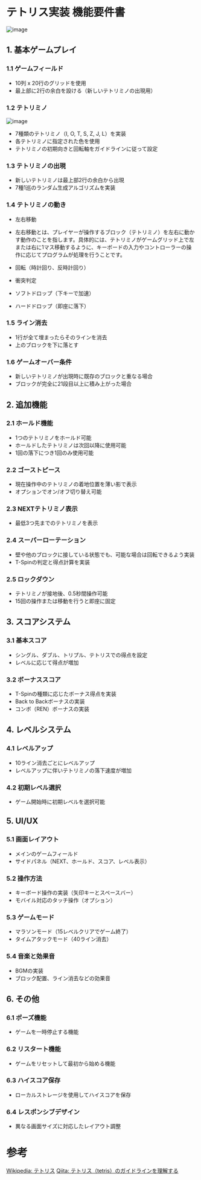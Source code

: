 # テトリス実装 機能要件書

![image](https://github.com/user-attachments/assets/1bf319fe-6564-4289-a5d8-70c2668bdfac)


## 1. 基本ゲームプレイ

### 1.1 ゲームフィールド
- 10列 x 20行のグリッドを使用
- 最上部に2行の余白を設ける（新しいテトリミノの出現用）

### 1.2 テトリミノ
![image](https://github.com/user-attachments/assets/0a4bd020-ae79-438b-aedb-a90a51f580c5)

- 7種類のテトリミノ（I, O, T, S, Z, J, L）を実装
- 各テトリミノに指定された色を使用
- テトリミノの初期向きと回転軸をガイドラインに従って設定

### 1.3 テトリミノの出現
- 新しいテトリミノは最上部2行の余白から出現
- 7種1巡のランダム生成アルゴリズムを実装

### 1.4 テトリミノの動き
- 左右移動
- 左右移動とは、プレイヤーが操作するブロック（テトリミノ）を左右に動かす動作のことを指します。具体的には、テトリミノがゲームグリッド上で左または右に1マス移動するように、キーボードの入力やコントローラーの操作に応じてプログラムが処理を行うことです。

- 回転（時計回り、反時計回り）
- 衝突判定
- ソフトドロップ（下キーで加速）
- ハードドロップ（即座に落下）

### 1.5 ライン消去
- 1行が全て埋まったらそのラインを消去
- 上のブロックを下に落とす

### 1.6 ゲームオーバー条件
- 新しいテトリミノが出現時に既存のブロックと重なる場合
- ブロックが完全に21段目以上に積み上がった場合

## 2. 追加機能

### 2.1 ホールド機能
- 1つのテトリミノをホールド可能
- ホールドしたテトリミノは次回以降に使用可能
- 1回の落下につき1回のみ使用可能

### 2.2 ゴーストピース
- 現在操作中のテトリミノの着地位置を薄い影で表示
- オプションでオン/オフ切り替え可能

### 2.3 NEXTテトリミノ表示
- 最低3つ先までのテトリミノを表示

### 2.4 スーパーローテーション
- 壁や他のブロックに接している状態でも、可能な場合は回転できるよう実装
- T-Spinの判定と得点計算を実装

### 2.5 ロックダウン
- テトリミノが接地後、0.5秒間操作可能
- 15回の操作または移動を行うと即座に固定

## 3. スコアシステム

### 3.1 基本スコア
- シングル、ダブル、トリプル、テトリスでの得点を設定
- レベルに応じて得点が増加

### 3.2 ボーナススコア
- T-Spinの種類に応じたボーナス得点を実装
- Back to Backボーナスの実装
- コンボ（REN）ボーナスの実装

## 4. レベルシステム

### 4.1 レベルアップ
- 10ライン消去ごとにレベルアップ
- レベルアップに伴いテトリミノの落下速度が増加

### 4.2 初期レベル選択
- ゲーム開始時に初期レベルを選択可能

## 5. UI/UX

### 5.1 画面レイアウト
- メインのゲームフィールド
- サイドパネル（NEXT、ホールド、スコア、レベル表示）

### 5.2 操作方法
- キーボード操作の実装（矢印キーとスペースバー）
- モバイル対応のタッチ操作（オプション）

### 5.3 ゲームモード
- マラソンモード（15レベルクリアでゲーム終了）
- タイムアタックモード（40ライン消去）

### 5.4 音楽と効果音
- BGMの実装
- ブロック配置、ライン消去などの効果音

## 6. その他

### 6.1 ポーズ機能
- ゲームを一時停止する機能

### 6.2 リスタート機能
- ゲームをリセットして最初から始める機能

### 6.3 ハイスコア保存
- ローカルストレージを使用してハイスコアを保存

### 6.4 レスポンシブデザイン
- 異なる画面サイズに対応したレイアウト調整

# 参考
[Wikipedia: テトリス](https://ja.wikipedia.org/wiki/%E3%83%86%E3%83%88%E3%83%AA%E3%82%B9)
[Qiita: テトリス（tetris）のガイドラインを理解する](https://qiita.com/ki_ki33/items/35566f052af7b916607b)
